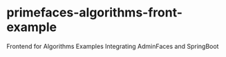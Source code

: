 # primefaces-algorithms-front-example
Frontend for Algorithms Examples Integrating AdminFaces and SpringBoot
